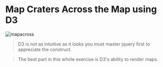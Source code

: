 Map Craters Across the Map using D3
===================================
![mapacross](https://user-images.githubusercontent.com/11310584/27430331-c081c61e-577a-11e7-9939-d5aaf0b95135.jpg)
>D3 is not as intuitive as it looks you must master jquery first to appreciate the construct.

>The best part in this whole exercise is D3's ability to render maps.
